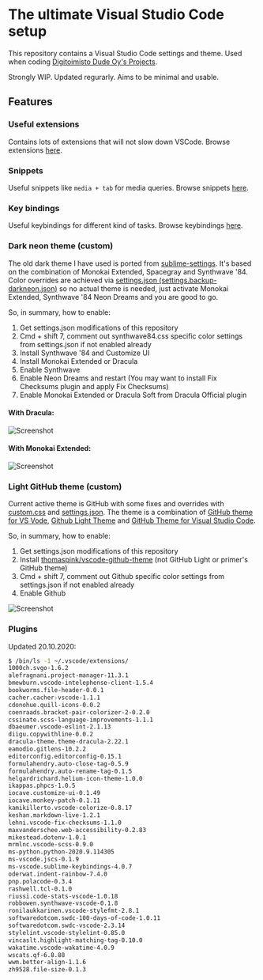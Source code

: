 # The ultimate Visual Studio Code setup

This repository contains a Visual Studio Code settings and theme.
Used when coding [Digitoimisto Dude Oy's Projects](https://github.com/digitoimistodude).

Strongly WIP.
Updated regurarly.
Aims to be minimal and usable.

## Features

### Useful extensions

Contains lots of extensions that will not slow down VSCode. Browse extensions [here](https://github.com/ronilaukkarinen/vscode-settings/tree/master/.vscode/extensions).

### Snippets

Useful snippets like `media + tab` for media queries. Browse snippets [here](https://github.com/ronilaukkarinen/vscode-settings/tree/master/snippets).

### Key bindings

Useful keybindings for different kind of tasks. Browse keybindings [here](https://github.com/ronilaukkarinen/vscode-settings/blob/master/keybindings.json).

### Dark neon theme (custom)

The old dark theme I have used is ported from [sublime-settings](https://github.com/digitoimistodude/sublime-settings). It's based on the combination of Monokai Extended, Spacegray and Synthwave '84. Color overrides are achieved via [settings.json (settings.backup-darkneon.json)](https://github.com/ronilaukkarinen/vscode-settings/blob/master/settings.backup-darkneon.json) so no actual theme is needed, just activate Monokai Extended, Synthwave '84 Neon Dreams and you are good to go.

So, in summary, how to enable:

1. Get settings.json modifications of this repository
2. Cmd + shift 7, comment out synthwave84.css specific color settings from settings.json if not enabled already
3. Install Synthwave '84 and Customize UI
4. Install Monokai Extended or Dracula
5. Enable Synthwave
6. Enable Neon Dreams and restart (You may want to install Fix Checksums plugin and apply Fix Checksums)
7. Enable Monokai Extended or Dracula Soft from Dracula Official plugin

#### With Dracula:
![Screenshot](https://i.imgur.com/yim4rNQ.png "Screenshot")

#### With Monokai Extended:
![Screenshot](https://i.imgur.com/8m8ESKo.png "Screenshot")

### Light GitHub theme (custom)

Current active theme is GitHub with some fixes and overrides with [custom.css](https://github.com/ronilaukkarinen/vscode-settings/blob/master/custom.css) and [settings.json](https://github.com/ronilaukkarinen/vscode-settings/blob/master/settings.json). The theme is a combination of [GitHub theme for VS Vode](https://github.com/primer/github-vscode-theme), [Github Light Theme](https://github.com/chuling/vscode-theme-github-light) and [GitHub Theme for Visual Studio Code](https://github.com/thomaspink/vscode-github-theme).

So, in summary, how to enable:

1. Get settings.json modifications of this repository
2. Install [thomaspink/vscode-github-theme](https://github.com/thomaspink/vscode-github-theme) (not GitHub Light or primer's GitHub theme)
3. Cmd + shift 7, comment out Github specific color settings from settings.json if not enabled already
4. Enable Github

![Screenshot](https://i.imgur.com/X7NYkhm.png "Screenshot")

### Plugins

Updated 20.10.2020:

``` bash
$ /bin/ls -1 ~/.vscode/extensions/
1000ch.svgo-1.6.2
alefragnani.project-manager-11.3.1
bmewburn.vscode-intelephense-client-1.5.4
bookworms.file-header-0.0.1
cacher.cacher-vscode-1.1.1
cdonohue.quill-icons-0.0.2
coenraads.bracket-pair-colorizer-2-0.2.0
cssinate.scss-language-improvements-1.1.1
dbaeumer.vscode-eslint-2.1.13
diigu.copywithline-0.0.2
dracula-theme.theme-dracula-2.22.1
eamodio.gitlens-10.2.2
editorconfig.editorconfig-0.15.1
formulahendry.auto-close-tag-0.5.9
formulahendry.auto-rename-tag-0.1.5
helgardrichard.helium-icon-theme-1.0.0
ikappas.phpcs-1.0.5
iocave.customize-ui-0.1.49
iocave.monkey-patch-0.1.11
kamikillerto.vscode-colorize-0.8.17
keshan.markdown-live-1.2.1
lehni.vscode-fix-checksums-1.1.0
maxvanderschee.web-accessibility-0.2.83
mikestead.dotenv-1.0.1
mrmlnc.vscode-scss-0.9.0
ms-python.python-2020.9.114305
ms-vscode.jscs-0.1.9
ms-vscode.sublime-keybindings-4.0.7
oderwat.indent-rainbow-7.4.0
pnp.polacode-0.3.4
rashwell.tcl-0.1.0
riussi.code-stats-vscode-1.0.18
robbowen.synthwave-vscode-0.1.8
ronilaukkarinen.vscode-stylefmt-2.8.1
softwaredotcom.swdc-100-days-of-code-1.0.11
softwaredotcom.swdc-vscode-2.3.14
stylelint.vscode-stylelint-0.85.0
vincaslt.highlight-matching-tag-0.10.0
wakatime.vscode-wakatime-4.0.9
wscats.qf-6.8.88
wwm.better-align-1.1.6
zh9528.file-size-0.1.3
```